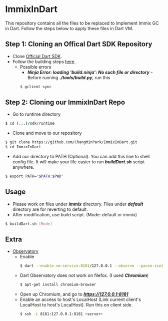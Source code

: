 # ImmixInDart
This repository contains all the files to be replaced to implement Immix GC in Dart. 
Follow the steps below to apply these files in Dart VM. 



Step 1: Cloning an Offical Dart SDK Repository
---
- Clone [Official Dart SDK](https://github.com/dart-lang/sdk).
- Follow the building steps [here](https://github.com/dart-lang/sdk/wiki/Building). 
  - Possible errors
    - **_Ninja Error: loading 'build.ninja': No such file or directory_** -
    Before running **_./tools/build.py_**, run this
    ```sh
    $ gclient sync
    ```


Step 2: Cloning our ImmixInDart Repo 
---
- Go to runtime directory
```sh
$ cd (...)/sdk/runtime
```

- Clone and move to our repository
```sh
$ git clone https://github.com/ChangMinPark/ImmixInDart.git
$ cd ImmixInDart
```

- Add our directory to PATH (Optional). You can add this line to shell config file. It will make your life easier to run **_buildDart.sh_** script anywhere.  
```sh
$ export PATH="$PATH:$PWD"
```



Usage
---
- Please work on files under **_immix_** directory. Files under **_default_** directory are for reverting to default. 
- After modification, use build script. (Mode: default or immix)
```sh
$ buildDart.sh [Mode]
```



Extra
---
- [Observatory](https://dart-lang.github.io/observatory/)
  - Enable
    ```sh
    $ dart --enable-vm-service:8181/127.0.0.1 --observe --pause-isolates-on-start <dart script>.dart
    ```
  - Dart Observatory does not work on filefox. (I used **_Chromium_**)
    ```sh
    $ apt-get install chromium-browser
    ```
  - Open up Chromium, and go to **_https://127.0.0.1:8181_**
  - Enable an access to host's LocalHost (Link current client's LocalHost to host's LocalHost). Run this on client side.
    ```sh
    $ ssh -L 8181:127.0.0.1:8181 <server>
    ```
